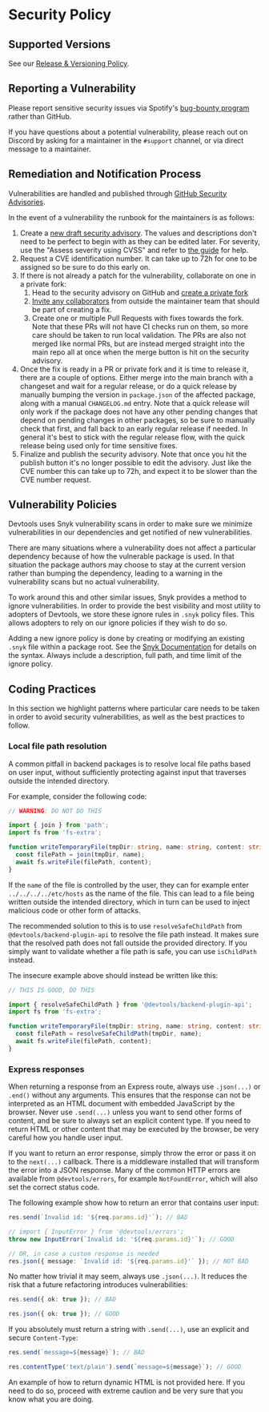 # Security Policy

## Supported Versions

See our [Release & Versioning Policy](https://devtools.khulnasoft.com/docs/overview/versioning-policy#release-versioning-policy).

## Reporting a Vulnerability

Please report sensitive security issues via Spotify's [bug-bounty program](https://hackerone.com/spotify) rather than GitHub.

If you have questions about a potential vulnerability, please reach out on Discord by asking for a maintainer in the `#support` channel, or via direct message to a maintainer.

## Remediation and Notification Process

Vulnerabilities are handled and published through [GitHub Security Advisories](https://docs.github.com/en/code-security/security-advisories/about-github-security-advisories).

In the event of a vulnerability the runbook for the maintainers is as follows:

1. Create a [new draft security advisory](https://github.com/khulnasoft/devtools/security/advisories/new). The values and descriptions don't need to be perfect to begin with as they can be edited later. For severity, use the "Assess severity using CVSS" and refer to [the guide](https://www.first.org/cvss/v3.1/user-guide) for help.
2. Request a CVE identification number. It can take up to 72h for one to be assigned so be sure to do this early on.
3. If there is not already a patch for the vulnerability, collaborate on one in a private fork:
   1. Head to the security advisory on GitHub and [create a private fork](https://docs.github.com/en/code-security/security-advisories/collaborating-in-a-temporary-private-fork-to-resolve-a-security-vulnerability)
   1. [Invite any collaborators](https://docs.github.com/en/code-security/security-advisories/adding-a-collaborator-to-a-security-advisory) from outside the maintainer team that should be part of creating a fix.
   1. Create one or multiple Pull Requests with fixes towards the fork. Note that these PRs will not have CI checks run on them, so more care should be taken to run local validation. The PRs are also not merged like normal PRs, but are instead merged straight into the main repo all at once when the merge button is hit on the security advisory.
4. Once the fix is ready in a PR or private fork and it is time to release it, there are a couple of options. Either merge into the main branch with a changeset and wait for a regular release, or do a quick release by manually bumping the version in `package.json` of the affected package, along with a manual `CHANGELOG.md` entry. Note that a quick release will only work if the package does not have any other pending changes that depend on pending changes in other packages, so be sure to manually check that first, and fall back to an early regular release if needed. In general it's best to stick with the regular release flow, with the quick release being used only for time sensitive fixes.
5. Finalize and publish the security advisory. Note that once you hit the publish button it's no longer possible to edit the advisory. Just like the CVE number this can take up to 72h, and expect it to be slower than the CVE number request.

## Vulnerability Policies

Devtools uses Snyk vulnerability scans in order to make sure we minimize vulnerabilities in our dependencies and get notified of new vulnerabilities.

There are many situations where a vulnerability does not affect a particular dependency because of how the vulnerable package is used. In that situation the package authors may choose to stay at the current version rather than bumping the dependency, leading to a warning in the vulnerability scans but no actual vulnerability.

To work around this and other similar issues, Snyk provides a method to ignore vulnerabilities. In order to provide the best visibility and most utility to adopters of Devtools, we store these ignore rules in `.snyk` policy files. This allows adopters to rely on our ignore policies if they wish to do so.

Adding a new ignore policy is done by creating or modifying an existing `.snyk` file within a package root. See the [Snyk Documentation](https://support.snyk.io/hc/en-us/articles/360007487097-The-snyk-file) for details on the syntax. Always include a description, full path, and time limit of the ignore policy.

## Coding Practices

In this section we highlight patterns where particular care needs to be taken in order to avoid security vulnerabilities, as well as the best practices to follow.

### Local file path resolution

A common pitfall in backend packages is to resolve local file paths based on user input, without sufficiently protecting against input that traverses outside the intended directory.

For example, consider the following code:

```ts
// WARNING: DO NOT DO THIS

import { join } from 'path';
import fs from 'fs-extra';

function writeTemporaryFile(tmpDir: string, name: string, content: string) {
  const filePath = join(tmpDir, name);
  await fs.writeFile(filePath, content);
}
```

If the `name` of the file is controlled by the user, they can for example enter `../../../../etc/hosts` as the name of the file. This can lead to a file being written outside the intended directory, which in turn can be used to inject malicious code or other form of attacks.

The recommended solution to this is to use `resolveSafeChildPath` from `@devtools/backend-plugin-api` to resolve the file path instead. It makes sure that the resolved path does not fall outside the provided directory. If you simply want to validate whether a file path is safe, you can use `isChildPath` instead.

The insecure example above should instead be written like this:

```ts
// THIS IS GOOD, DO THIS

import { resolveSafeChildPath } from '@devtools/backend-plugin-api';
import fs from 'fs-extra';

function writeTemporaryFile(tmpDir: string, name: string, content: string) {
  const filePath = resolveSafeChildPath(tmpDir, name);
  await fs.writeFile(filePath, content);
}
```

### Express responses

When returning a response from an Express route, always use `.json(...)` or `.end()` without any arguments. This ensures that the response can not be interpreted as an HTML document with embedded JavaScript by the browser. Never use `.send(...)` unless you want to send other forms of content, and be sure to always set an explicit content type. If you need to return HTML or other content that may be executed by the browser, be very careful how you handle user input.

If you want to return an error response, simply throw the error or pass it on to the `next(...)` callback. There is a middleware installed that will transform the error into a JSON response. Many of the common HTTP errors are available from `@devtools/errors`, for example `NotFoundError`, which will also set the correct status code.

The following example show how to return an error that contains user input:

```ts
res.send(`Invalid id: '${req.params.id}'`); // BAD

// import { InputError } from '@devtools/errors';
throw new InputError(`Invalid id: '${req.params.id}'`); // GOOD

// OR, in case a custom response is needed
res.json({ message: `Invalid id: '${req.params.id}'` }); // NOT BAD
```

No matter how trivial it may seem, always use `.json(...)`. It reduces the risk that a future refactoring introduces vulnerabilities:

```ts
res.send({ ok: true }); // BAD

res.json({ ok: true }); // GOOD
```

If you absolutely must return a string with `.send(...)`, use an explicit and secure `Content-Type`:

```ts
res.send(`message=${message}`); // BAD

res.contentType('text/plain').send(`message=${message}`); // GOOD
```

An example of how to return dynamic HTML is not provided here. If you need to do so, proceed with extreme caution and be very sure that you know what you are doing.
